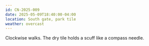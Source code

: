 ```yaml
---
id: CN-2025-009
date: 2025-05-09T18:40:00-04:00
location: South gate, park tile
weather: overcast
---
```

Clockwise walks. The dry tile holds a scuff like a compass needle.
